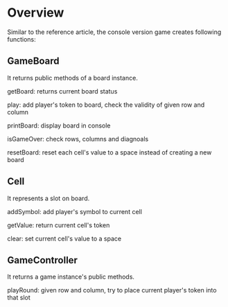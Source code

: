 # Overview

Similar to the reference article, the console version game creates following functions:

## GameBoard

It returns public methods of a board instance.

getBoard: returns current board status

play: add player's token to board, check the validity of given row and column

printBoard: display board in console

isGameOver: check rows, columns and diagnoals

resetBoard: reset each cell's value to a space instead of creating a new board

## Cell

It represents a slot on board.

addSymbol: add player's symbol to current cell

getValue: return current cell's token

clear: set current cell's value to a space

## GameController

It returns a game instance's public methods.

playRound: given row and column, try to place current player's token into that slot
